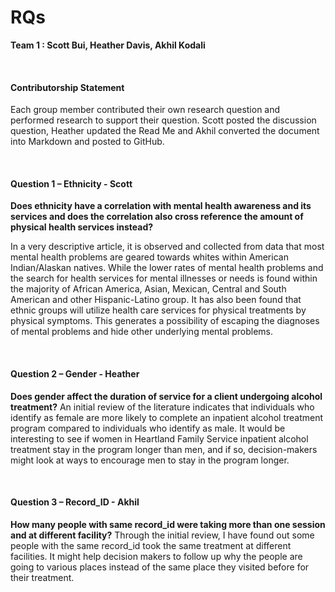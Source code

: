 #  RQs 
__Team 1 : Scott Bui, Heather Davis, Akhil Kodali__

<br/>

#### **Contributorship Statement** 

Each group member contributed their own research question and performed research to support their question. Scott posted the discussion question, Heather updated the Read Me and Akhil converted the document into Markdown and posted to GitHub. 

<br/>

 #### **Question 1 – Ethnicity - Scott**

 **Does ethnicity have a correlation with mental health awareness and its services and does the correlation also cross reference the amount of physical health services instead?** 
 
 In a very descriptive article, it is observed and collected from data that most mental health problems are geared towards whites within American Indian/Alaskan natives. While the lower rates of mental health problems and the search for health services for mental illnesses or needs is found within the majority of African America, Asian, Mexican, Central and South American and other Hispanic-Latino group. It has also been found that ethnic groups will utilize health care services for physical treatments by physical symptoms. This generates a possibility of escaping the diagnoses of mental problems and hide other underlying mental problems.  

<br/>

#### **Question 2 – Gender - Heather** 

**Does gender affect the duration of service for a client undergoing alcohol treatment?**
An initial review of the literature indicates that individuals who identify as female are more likely to complete an inpatient alcohol treatment program compared to individuals who identify as male. It would be interesting to see if women in Heartland Family Service inpatient alcohol treatment stay in the program longer than men, and if so, decision-makers might look at ways to encourage men to stay in the program longer.  

 <br/>

#### **Question 3 – Record_ID - Akhil** 

**How many people with same record_id were taking more than one session and at different facility?** 
Through the initial review, I have found out some people with the same record_id took the same treatment at different facilities. It might help decision makers to follow up why the people are going to various places instead of the same place they visited before for their treatment.  
